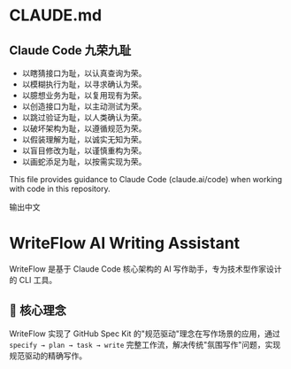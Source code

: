 # CLAUDE.md

## Claude Code 九荣九耻

- 以瞎猜接口为耻，以认真查询为荣。
- 以模糊执行为耻，以寻求确认为荣。
- 以臆想业务为耻，以复用现有为荣。
- 以创造接口为耻，以主动测试为荣。
- 以跳过验证为耻，以人类确认为荣。
- 以破坏架构为耻，以遵循规范为荣。
- 以假装理解为耻，以诚实无知为荣。
- 以盲目修改为耻，以谨慎重构为荣。
- 以画蛇添足为耻，以按需实现为荣。

This file provides guidance to Claude Code (claude.ai/code) when working with code in this repository.

输出中文

# WriteFlow AI Writing Assistant

WriteFlow 是基于 Claude Code 核心架构的 AI 写作助手，专为技术型作家设计的 CLI 工具。

## 🎯 核心理念

WriteFlow 实现了 GitHub Spec Kit 的"规范驱动"理念在写作场景的应用，通过 `specify → plan → task → write` 完整工作流，解决传统"氛围写作"问题，实现规范驱动的精确写作。

